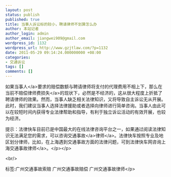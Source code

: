 ```yaml
---
layout: post
status: publish
published: true
title: 当事人诉讼标的较小，聘请律师不划算怎么办
author: 本站记者
author_login: admin
author_email: jiangwei909@gmail.com
wordpress_id: 1132
wordpress_url: http://www.gzjtlaw.com/?p=1132
date: 2011-05-29 09:14:24.000000000 +08:00
categories:
- 交通诉讼
tags: []
comments: []
---
```

<p>如果<a>当事人<&#47;a>要求的赔偿数额与聘请律师将支付的代理费用不相上下，那么在当前不赔偿律师费<a>损失<&#47;a>的现状下，必然是不经济的，这从很大程度上折抵了聘请律师的效果。然而，当事人缺乏相关法律知识，又将导致自主诉讼无从开展。此时，我们建议当事人选择法律援助或者选择向律师进行简单咨询。当事人由此可以在较短时间内获得专业法律帮助和指导，有利于独立诉讼活动的有效开展，也较为经济。<p>提示：法律快车目前已是中国最大的在线法律咨询平台之一，如果通过阅读法律知识无法满足您的需求，可以咨询<a><a>交通事故<&#47;a>律师<&#47;a>。法律快车按照专业及地区划分律师，比如，在上海遇到交通事故方面的法律问题，可到法律快车网咨询上海<a>交通事故律师<&#47;a>。<&#47;p><&#47;p><br&#47;><p>标签:广州交通事故索赔 广州交通事故赔偿 广州交通事故律师<&#47;p>
